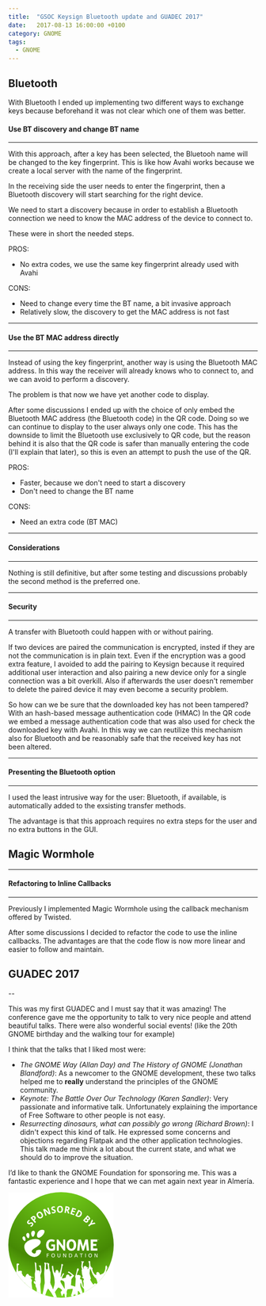 ```yaml
---
title:  "GSOC Keysign Bluetooth update and GUADEC 2017"
date:   2017-08-13 16:00:00 +0100
category: GNOME
tags:
  - GNOME
---
```


## Bluetooth

With Bluetooth I ended up implementing two different ways to exchange keys because beforehand it was not clear which one of them was better.

#### Use BT discovery and change BT name
----

With this approach, after a key has been selected, the Bluetooh name will be changed to the key fingerprint.
This is like how Avahi works because we create a local server with the name of the fingerprint.

In the receiving side the user needs to enter the fingerprint, then a Bluetooth discovery will start searching for the right device.

We need to start a discovery because in order to establish a Bluetooth connection we need to know the MAC address of the device to connect to. 

These were in short the needed steps.

PROS:

  * No extra codes, we use the same key fingerprint already used with Avahi

CONS:

  * Need to change every time the BT name, a bit invasive approach
  * Relatively slow, the discovery to get the MAC address is not fast 

----
#### Use the BT MAC address directly
----

Instead of using the key fingerprint, another way is using the Bluetooth MAC address.
In this way the receiver will already knows who to connect to, and we can avoid to perform a discovery.

The problem is that now we have yet another code to display.

After some discussions I ended up with the choice of only embed the Bluetooth MAC address (the Bluetooth code) in the QR code. Doing so we can continue to display to the user always only one code.
This has the downside to limit the Bluetooth use exclusively to QR code, but the reason behind it is also that the QR code is safer than manually entering the code (I'll explain that later), so this is even an attempt to push the use of the QR.

PROS:

  * Faster, because we don't need to start a discovery
  * Don't need to change the BT name

CONS:

  * Need an extra code (BT MAC)

----
#### Considerations
----

Nothing is still definitive, but after some testing and discussions probably the second method is the preferred one.

----
#### Security
----

A transfer with Bluetooth could happen with or without pairing.

If two devices are paired the communication is encrypted, insted if they are not the communication is in plain text.
Even if the encryption was a good extra feature, I avoided to add the pairing to Keysign because it required additional user interaction and also pairing a new device only for a single connection was a bit overkill. Also if afterwards the user doesn't remember to delete the paired device it may even become a security problem.

So how can we be sure that the downloaded key has not been tampered?
With an hash-based message authentication code (HMAC)
In the QR code we embed a message authentication code that was also used for check the downloaded key with Avahi.
In this way we can reutilize this mechanism also for Bluetooth and be reasonably safe that the received key has not been altered.


----
#### Presenting the Bluetooth option
----

I used the least intrusive way for the user: Bluetooth, if available, is automatically added to the exsisting transfer methods.

The advantage is that this approach requires no extra steps for the user and no extra buttons in the GUI.


## Magic Wormhole

----
#### Refactoring to Inline Callbacks
----

Previously I implemented Magic Wormhole using the callback mechanism offered by Twisted.

After some discussions I decided to refactor the code to use the inline callbacks.
The advantages are that the code flow is now more linear and easier to follow and maintain.


## GUADEC 2017
--

This was my first GUADEC and I must say that it was amazing!
The conference gave me the opportunity to talk to very nice people and attend beautiful talks.
There were also wonderful social events! (like the 20th GNOME birthday and the walking tour for example)

I think that the talks that I liked most were:

  * _The GNOME Way (Allan Day) and The History of GNOME (Jonathan Blandford)_: As a newcomer to the GNOME development, these two talks helped me to **really** understand the principles of the GNOME community.
  * _Keynote: The Battle Over Our Technology (Karen Sandler)_: Very passionate and informative talk. Unfortunately explaining the importance of Free Software to other people is not easy.
  * _Resurrecting dinosaurs, what can possibly go wrong (Richard Brown)_: I didn't expect this kind of talk. He expressed some concerns and objections regarding Flatpak and the other application technologies. This talk made me think a lot about the current state, and what we should do to improve the situation.



I’d like to thank the GNOME Foundation for sponsoring me. This was a fantastic experience and I hope that we can met again next year in Almería.

![gnome badge](/assets/images/sponsored-badge-simple.png)
